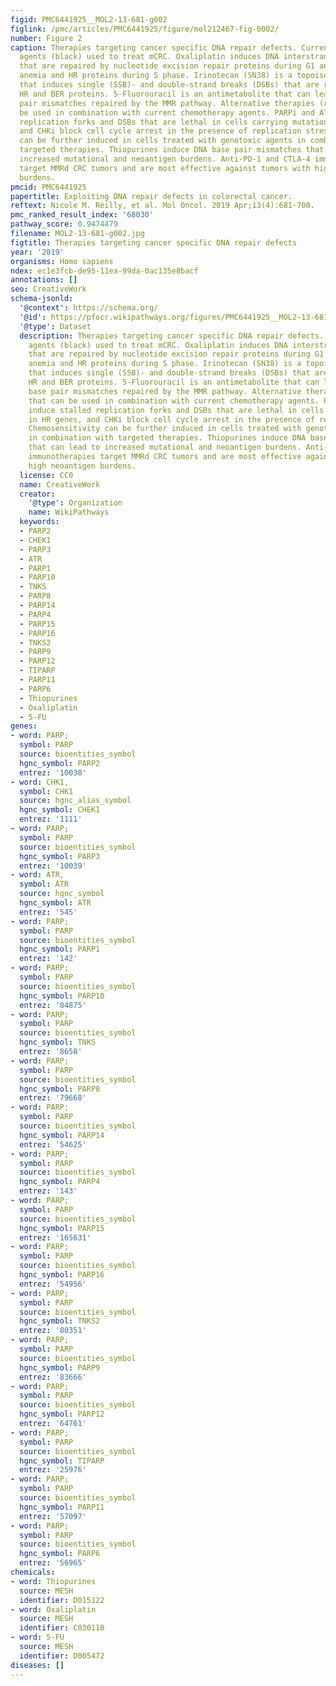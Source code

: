 ```yaml
---
figid: PMC6441925__MOL2-13-681-g002
figlink: /pmc/articles/PMC6441925/figure/mol212467-fig-0002/
number: Figure 2
caption: Therapies targeting cancer specific DNA repair defects. Current chemotherapy
  agents (black) used to treat mCRC. Oxaliplatin induces DNA interstrand cross‐links
  that are repaired by nucleotide excision repair proteins during G1 and by Fanconi
  anemia and HR proteins during S phase. Irinotecan (SN38) is a topoisomerase inhibitor
  that induces single (SSB)‐ and double‐strand breaks (DSBs) that are repaired by
  HR and BER proteins. 5‐Fluorouracil is an antimetabolite that can lead to DNA base
  pair mismatches repaired by the MMR pathway. Alternative therapies (red) that can
  be used in combination with current chemotherapy agents. PARPi and ATRi induce stalled
  replication forks and DSBs that are lethal in cells carrying mutations in HR genes,
  and CHKi block cell cycle arrest in the presence of replication stress. Chemosensitivity
  can be further induced in cells treated with genotoxic agents in combination with
  targeted therapies. Thiopurines induce DNA base pair mismatches that can lead to
  increased mutational and neoantigen burdens. Anti‐PD‐1 and CTLA‐4 immunotherapies
  target MMRd CRC tumors and are most effective against tumors with high neoantigen
  burdens.
pmcid: PMC6441925
papertitle: Exploiting DNA repair defects in colorectal cancer.
reftext: Nicole M. Reilly, et al. Mol Oncol. 2019 Apr;13(4):681-700.
pmc_ranked_result_index: '68030'
pathway_score: 0.9474479
filename: MOL2-13-681-g002.jpg
figtitle: Therapies targeting cancer specific DNA repair defects
year: '2019'
organisms: Homo sapiens
ndex: ec1e3fcb-de95-11ea-99da-0ac135e8bacf
annotations: []
seo: CreativeWork
schema-jsonld:
  '@context': https://schema.org/
  '@id': https://pfocr.wikipathways.org/figures/PMC6441925__MOL2-13-681-g002.html
  '@type': Dataset
  description: Therapies targeting cancer specific DNA repair defects. Current chemotherapy
    agents (black) used to treat mCRC. Oxaliplatin induces DNA interstrand cross‐links
    that are repaired by nucleotide excision repair proteins during G1 and by Fanconi
    anemia and HR proteins during S phase. Irinotecan (SN38) is a topoisomerase inhibitor
    that induces single (SSB)‐ and double‐strand breaks (DSBs) that are repaired by
    HR and BER proteins. 5‐Fluorouracil is an antimetabolite that can lead to DNA
    base pair mismatches repaired by the MMR pathway. Alternative therapies (red)
    that can be used in combination with current chemotherapy agents. PARPi and ATRi
    induce stalled replication forks and DSBs that are lethal in cells carrying mutations
    in HR genes, and CHKi block cell cycle arrest in the presence of replication stress.
    Chemosensitivity can be further induced in cells treated with genotoxic agents
    in combination with targeted therapies. Thiopurines induce DNA base pair mismatches
    that can lead to increased mutational and neoantigen burdens. Anti‐PD‐1 and CTLA‐4
    immunotherapies target MMRd CRC tumors and are most effective against tumors with
    high neoantigen burdens.
  license: CC0
  name: CreativeWork
  creator:
    '@type': Organization
    name: WikiPathways
  keywords:
  - PARP2
  - CHEK1
  - PARP3
  - ATR
  - PARP1
  - PARP10
  - TNKS
  - PARP8
  - PARP14
  - PARP4
  - PARP15
  - PARP16
  - TNKS2
  - PARP9
  - PARP12
  - TIPARP
  - PARP11
  - PARP6
  - Thiopurines
  - Oxaliplatin
  - 5-FU
genes:
- word: PARP;
  symbol: PARP
  source: bioentities_symbol
  hgnc_symbol: PARP2
  entrez: '10038'
- word: CHK1,
  symbol: CHK1
  source: hgnc_alias_symbol
  hgnc_symbol: CHEK1
  entrez: '1111'
- word: PARP;
  symbol: PARP
  source: bioentities_symbol
  hgnc_symbol: PARP3
  entrez: '10039'
- word: ATR,
  symbol: ATR
  source: hgnc_symbol
  hgnc_symbol: ATR
  entrez: '545'
- word: PARP;
  symbol: PARP
  source: bioentities_symbol
  hgnc_symbol: PARP1
  entrez: '142'
- word: PARP;
  symbol: PARP
  source: bioentities_symbol
  hgnc_symbol: PARP10
  entrez: '84875'
- word: PARP;
  symbol: PARP
  source: bioentities_symbol
  hgnc_symbol: TNKS
  entrez: '8658'
- word: PARP;
  symbol: PARP
  source: bioentities_symbol
  hgnc_symbol: PARP8
  entrez: '79668'
- word: PARP;
  symbol: PARP
  source: bioentities_symbol
  hgnc_symbol: PARP14
  entrez: '54625'
- word: PARP;
  symbol: PARP
  source: bioentities_symbol
  hgnc_symbol: PARP4
  entrez: '143'
- word: PARP;
  symbol: PARP
  source: bioentities_symbol
  hgnc_symbol: PARP15
  entrez: '165631'
- word: PARP;
  symbol: PARP
  source: bioentities_symbol
  hgnc_symbol: PARP16
  entrez: '54956'
- word: PARP;
  symbol: PARP
  source: bioentities_symbol
  hgnc_symbol: TNKS2
  entrez: '80351'
- word: PARP;
  symbol: PARP
  source: bioentities_symbol
  hgnc_symbol: PARP9
  entrez: '83666'
- word: PARP;
  symbol: PARP
  source: bioentities_symbol
  hgnc_symbol: PARP12
  entrez: '64761'
- word: PARP;
  symbol: PARP
  source: bioentities_symbol
  hgnc_symbol: TIPARP
  entrez: '25976'
- word: PARP;
  symbol: PARP
  source: bioentities_symbol
  hgnc_symbol: PARP11
  entrez: '57097'
- word: PARP;
  symbol: PARP
  source: bioentities_symbol
  hgnc_symbol: PARP6
  entrez: '56965'
chemicals:
- word: Thiopurines
  source: MESH
  identifier: D015122
- word: Oxaliplatin
  source: MESH
  identifier: C030110
- word: 5-FU
  source: MESH
  identifier: D005472
diseases: []
---
```

